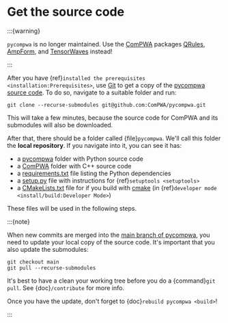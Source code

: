 # Get the source code

:::{warning}

`pycompwa` is no longer maintained. Use the
[ComPWA](https://compwa-org.rtfd.io) packages [QRules](https://qrules.rtfd.io),
[AmpForm](https://ampform.rtfd.io), and
[TensorWaves](https://tensorwaves.rtfd.io) instead!

:::

After you have {ref}`installed the prerequisites <installation:Prerequisites>`,
use [Git](https://git-scm.com/) to get a copy of the
[pycompwa source code](http://github.com/ComPWA/pycompwa). To do so, navigate
to a suitable folder and run:

```shell
git clone --recurse-submodules git@github.com:ComPWA/pycompwa.git
```

This will take a few minutes, because the source code for ComPWA and its
submodules will also be downloaded.

After that, there should be a folder called {file}`pycompwa`. We'll call this
folder the **local repository**. If you navigate into it, you can see it has:

- a [pycompwa](https://github.com/ComPWA/pycompwa/tree/main/src/pycompwa)
  folder with Python source code
- a [ComPWA](https://github.com/ComPWA/ComPWA/) folder with C++ source code
- a
  [requirements.txt](https://github.com/ComPWA/pycompwa/blob/main/requirements.txt)
  file listing the Python dependencies
- a [setup.py](https://github.com/ComPWA/pycompwa/blob/main/setup.py) file with
  instructions for {ref}`setuptools <setuptools>`
- a
  [CMakeLists.txt](https://github.com/ComPWA/pycompwa/blob/main/CMakeLists.txt)
  file for if you build with [cmake](https://cmake.org/) (in
  {ref}`developer mode <install/build:Developer Mode>`)

These files will be used in the following steps.

:::{note}

When new commits are merged into the
[main branch of pycompwa](https://github.com/ComPWA/pycompwa/tree/main), you
need to update your local copy of the source code. It's important that you also
update the submodules:

```shell
git checkout main
git pull --recurse-submodules
```

It's best to have a clean your working tree before you do a
{command}`git pull`. See {doc}`/contribute` for more info.

Once you have the update, don't forget to {doc}`rebuild pycompwa <build>`!

:::
